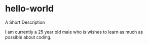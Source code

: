 # hello-world
A Short Description


I am currently a 25 year old male who is wishes to learn as much as possible about coding.
